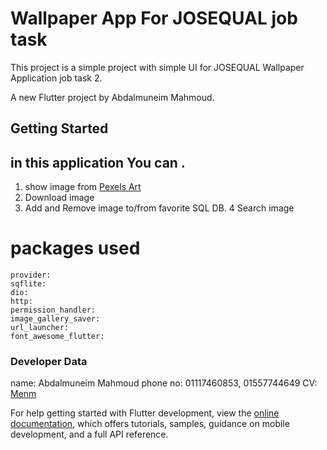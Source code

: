 # Wallpaper App For JOSEQUAL job task

This project is a simple project with simple UI for JOSEQUAL Wallpaper Application job task 2.

A new Flutter project by Abdalmuneim Mahmoud.

## Getting Started

## in this application You can .

1. show image from [Pexels Art](https://www.pexels.com/api/)
2. Download image
3. Add and Remove image to/from favorite SQL DB. 4 Search image

# packages used

    provider:
    sqflite:
    dio:
    http:
    permission_handler:
    image_gallery_saver:
    url_launcher:
    font_awesome_flutter:

### Developer Data

  name: Abdalmuneim Mahmoud 
  phone no: 01117460853, 01557744649
  CV: [Menm](https://drive.google.com/file/d/1qEJamZTd3EYZCGO_okDV1G4BzBe96Y9a/view?usp=sharing) 

For help getting started with Flutter development, view the
[online documentation](https://docs.flutter.dev/), which offers tutorials, samples, guidance on
mobile development, and a full API reference.
